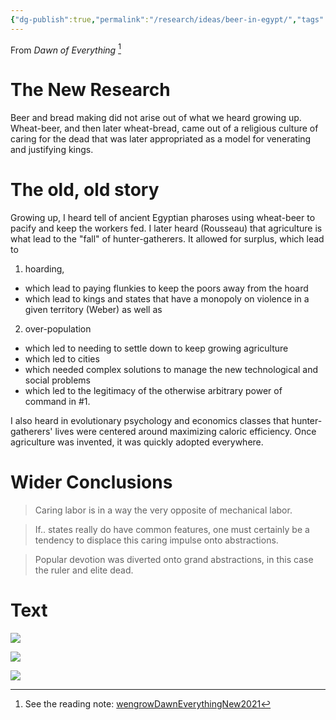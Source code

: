 ```yaml
---
{"dg-publish":true,"permalink":"/research/ideas/beer-in-egypt/","tags":["gardenEntry"]}
---
```



From *Dawn of Everything* [^1]

# The New Research
Beer and bread making did not arise out of what we heard growing up. Wheat-beer, and then later wheat-bread, came out of a religious culture of caring for the dead that was later appropriated as a model for venerating and justifying kings.

# The old, old story
Growing up, I heard tell of ancient Egyptian pharoses using wheat-beer to pacify and keep the workers fed.
I later heard (Rousseau) that agriculture is what lead to the "fall" of hunter-gatherers. It allowed for surplus, which lead to
1) hoarding,
- which lead to paying flunkies to keep the poors away from the hoard
- which lead to kings and states that have a monopoly on violence in a given territory (Weber)
as well as
2) over-population
- which led to needing to settle down to keep growing agriculture
- which led to cities
- which needed complex solutions to manage the new technological and social problems
- which led to the legitimacy of the otherwise arbitrary power of command in #1.
  
I also heard in evolutionary psychology and economics classes that hunter-gatherers' lives were centered around maximizing caloric efficiency. Once agriculture was invented, it was quickly adopted everywhere.

# Wider Conclusions

> Caring labor is in a way the very opposite of mechanical labor.

> If.. states really do have common features, one must certainly be a tendency to displace this caring impulse onto abstractions.

 > Popular devotion was diverted onto  grand abstractions, in this case the ruler and elite dead.


# Text

![](Research/Ideas/_media/Pasted%20image%2020230101143048.png)

![](Research/Ideas/_media/Pasted%20image%2020230101143029.png)

![](Research/Ideas/_media/Pasted%20image%2020230101143106.png)

[^1]: See the reading note:  [wengrowDawnEverythingNew2021](../Reading%20Notes/wengrowDawnEverythingNew2021.md)
